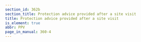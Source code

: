 ```yaml
---
section_id: 362b
section_title: Protection advice provided after a site visit
title: Protection advice provided after a site visit
is_element: true
abbr: PPV
page_in_manual: 360-4
---
```

